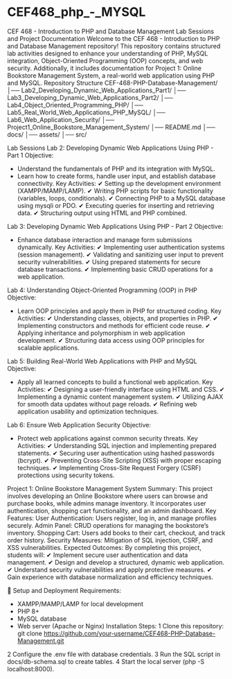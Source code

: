 # CEF468_php_-_MYSQL
CEF 468 - Introduction to PHP and Database Management
 Lab Sessions and Project Documentation
Welcome to the CEF 468 - Introduction to PHP and Database Management repository! This repository contains structured lab activities designed to enhance your understanding of PHP, MySQL integration, Object-Oriented Programming (OOP) concepts, and web security. Additionally, it includes documentation for Project 1: Online Bookstore Management System, a real-world web application using PHP and MySQL.
Repository Structure
CEF-468-PHP-Database-Management/
│── Lab2_Developing_Dynamic_Web_Applications_Part1/
│── Lab3_Developing_Dynamic_Web_Applications_Part2/
│── Lab4_Object_Oriented_Programming_PHP/
│── Lab5_Real_World_Web_Applications_PHP_MySQL/
│── Lab6_Web_Application_Security/
│── Project1_Online_Bookstore_Management_System/
│── README.md
│── docs/
│── assets/
│── src/



Lab Sessions
Lab 2: Developing Dynamic Web Applications Using PHP - Part 1
Objective:
- Understand the fundamentals of PHP and its integration with MySQL.
- Learn how to create forms, handle user input, and establish database connectivity.
   Key Activities:
✔ Setting up the development environment (XAMPP/MAMP/LAMP).
✔ Writing PHP scripts for basic functionality (variables, loops, conditionals).
✔ Connecting PHP to a MySQL database using mysqli or PDO.
✔ Executing queries for inserting and retrieving data.
✔ Structuring output using HTML and PHP combined.

Lab 3: Developing Dynamic Web Applications Using PHP - Part 2
Objective:
- Enhance database interaction and manage form submissions dynamically.
Key Activities:
✔ Implementing user authentication systems (session management).
✔ Validating and sanitizing user input to prevent security vulnerabilities.
✔ Using prepared statements for secure database transactions.
✔ Implementing basic CRUD operations for a web application.

Lab 4: Understanding Object-Oriented Programming (OOP) in PHP
Objective:
- Learn OOP principles and apply them in PHP for structured coding.
Key Activities:
✔ Understanding classes, objects, and properties in PHP.
✔ Implementing constructors and methods for efficient code reuse.
✔ Applying inheritance and polymorphism in web application development.
✔ Structuring data access using OOP principles for scalable applications.

Lab 5: Building Real-World Web Applications with PHP and MySQL
 Objective:
- Apply all learned concepts to build a functional web application.
 Key Activities:
✔ Designing a user-friendly interface using HTML and CSS.
✔ Implementing a dynamic content management system.
✔ Utilizing AJAX for smooth data updates without page reloads.
✔ Refining web application usability and optimization techniques.

Lab 6: Ensure Web Application Security
Objective:
- Protect web applications against common security threats.
Key Activities:
✔ Understanding SQL injection and implementing prepared statements.
✔ Securing user authentication using hashed passwords (bcrypt).
✔ Preventing Cross-Site Scripting (XSS) with proper escaping techniques.
✔ Implementing Cross-Site Request Forgery (CSRF) protections using security tokens.

Project 1: Online Bookstore Management System
Summary:
This project involves developing an Online Bookstore where users can browse and purchase books, while admins manage inventory. It incorporates user authentication, shopping cart functionality, and an admin dashboard.
Key Features:
 User Authentication: Users register, log in, and manage profiles securely.
  Admin Panel: CRUD operations for managing the bookstore’s inventory.
 Shopping Cart: Users add books to their cart, checkout, and track order history.
Security Measures: Mitigation of SQL injection, CSRF, and XSS vulnerabilities.
Expected Outcomes:
By completing this project, students will:
✔ Implement secure user authentication and data management.
✔ Design and develop a structured, dynamic web application.
✔ Understand security vulnerabilities and apply protective measures.
✔ Gain experience with database normalization and efficiency techniques.

🔧 Setup and Deployment
Requirements:
- XAMPP/MAMP/LAMP for local development
- PHP 8+
- MySQL database
- Web server (Apache or Nginx)
Installation Steps:
1️ Clone this repository:
git clone https://github.com/your-username/CEF468-PHP-Database-Management.git


2️ Configure the .env file with database credentials.
3️ Run the SQL script in docs/db-schema.sql to create tables.
4️ Start the local server (php -S localhost:8000).


